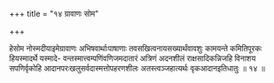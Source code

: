 +++
title = "१४ ग्रावाणः सोम"

+++

हेसोम नोस्मदीयाइमेग्रावाणः अभिषवार्थाःपाषाणाः तवसखित्वनायसख्यार्थंवावशुः कामयन्ते कमितिपूरकः हियस्मादर्थे यस्मादे- वन्तस्मात्त्वम्पणिंवणिजमदातारं अत्रिणं अदनशीलं राक्षसादिकन्निजहि विनाशय सपणिर्वृकोहि आदानपरःखलुसर्वदास्मत्तोपहरणशीलः अतस्त्वञ्जहात्यर्थः वृकआदानइतिधातुः ॥ १४ ॥
